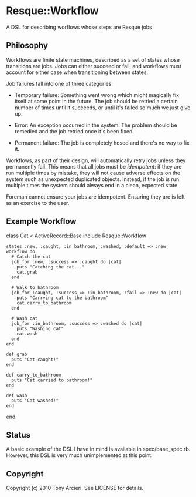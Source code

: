 Resque::Workflow
=======

A DSL for describing worflows whose steps are Resque jobs

Philosophy
----------

Workflows are finite state machines, described as a set of states whose
transitions are jobs.  Jobs can either succeed or fail, and workflows
must account for either case when transitioning between states.

Job failures fall into one of three categories:

* Temporary failure: Something went wrong which might magically fix itself at
  some point in the future.  The job should be retried a certain number of
  times until it succeeds, or until it's failed so much we just give up.
  
* Error: An exception occurred in the system.  The problem should be remedied
  and the job retried once it's been fixed.
  
* Permanent failure: The job is completely hosed and there's no way to fix it.

Workflows, as part of their design, will automatically retry jobs unless they
permanently fail.  This means that all jobs must be *idempotent*: if they are
run multiple times by mistake, they will not cause adverse effects on the
system such as unexpected duplicated objects.  Instead, if the job is run
multiple times the system should always end in a clean, expected state.

Foreman cannot ensure your jobs are idempotent.  Ensuring they are is left as
an exercise to the user.

Example Workflow
----------------

  class Cat < ActiveRecord::Base
    include Resque::Workflow
  
    states :new, :caught, :in_bathroom, :washed, :default => :new 
    workflow do
      # Catch the cat
      job_for :new, :success => :caught do |cat|
        puts "Catching the cat..."
        cat.grab      
      end
  
      # Walk to bathroom
      job_for :caught, :success => :in_bathroom, :fail => :new do |cat|
        puts "Carrying cat to the bathroom"
        cat.carry_to_bathroom
      end
    
      # Wash cat
      job_for :in_bathroom, :success => :washed do |cat|
        puts "Washing cat"
        cat.wash
      end
    end
  
    def grab  
      puts "Cat caught!"
    end
  
    def carry_to_bathroom
      puts "Cat carried to bathroom!"
    end
  
    def wash
      puts "Cat washed!"
    end
  end

Status
------

A basic example of the DSL I have in mind is available in spec/base_spec.rb.
However, this DSL is very much unimplemented at this point.

Copyright
---------

Copyright (c) 2010 Tony Arcieri. See LICENSE for details.

